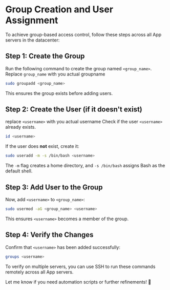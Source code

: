 # Group Creation and User Assignment

To achieve group-based access control, follow these steps across all App servers in the datacenter:

## Step 1: Create the Group

Run the following command to create the group named `<group_name>`. Replace `group_name` with you actual groupname

```sh
sudo groupadd <group_name>
```

This ensures the group exists before adding users.

## Step 2: Create the User (if it doesn't exist)
replace `<username>` with you actual username
Check if the user `<username>` already exists.

```sh
id <username>
```

If the user does **not** exist, create it:

```sh
sudo useradd -m -s /bin/bash <username>
```

The `-m` flag creates a home directory, and `-s /bin/bash` assigns Bash as the default shell.

## Step 3: Add User to the Group

Now, add `<username>` to `<group_name>`:

```sh
sudo usermod -aG <group_name> <username>
```

This ensures `<username>` becomes a member of the group.

## Step 4: Verify the Changes

Confirm that `<username>` has been added successfully:

```sh
groups <username>
```

To verify on multiple servers, you can use SSH to run these commands remotely across all App servers.

Let me know if you need automation scripts or further refinements! 🚀
